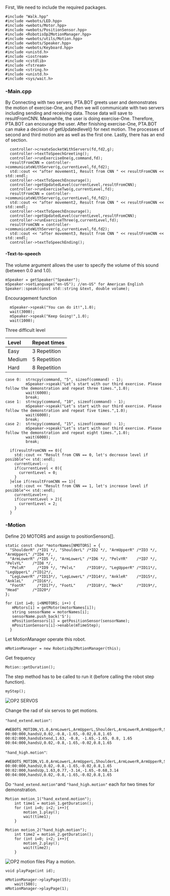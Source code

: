 First, We need to include the required packages.
```
#include "Walk.hpp"
#include <webots/LED.hpp>
#include <webots/Motor.hpp>
#include <webots/PositionSensor.hpp>
#include <RobotisOp2MotionManager.hpp>
#include <webots/utils/Motion.hpp>
#include <webots/Speaker.hpp>
#include <webots/Keyboard.hpp>
#include <unistd.h>
#include <iostream>
#include <cstdlib>
#include <fstream>
#include <string.h>
#include <unistd.h>
#include <sys/wait.h>
```
### -Main.cpp

By Connecting with two servers, PTA.BOT greets user and demonstrates the motion of exercise-One, and then we will communicate with two servers including sending and receiving data. Those data will save to resultFromCNN. Meanwhile, the user is doing exercise-One. Therefore, PTA.BOT can encourage the user. After finishing exercise-One, PTA.BOT can make a decision of getUpdatedlevel() for next motion. The processes of second and third motion are as well as the first one. Lastly, there has an end of section. 
```
  controller->createSocketWithServers(fd,fd2,g);
  controller->textToSpeechGreeting();
  controller->runExerciseOne(g,command,fd);
  resultFromCNN = controller->communicateWithServer(g,currentLevel,fd,fd2);
  std::cout << "after movement1, Result from CNN " << resultFromCNN << std::endl;
  controller->textToSpeechEncourage();
  controller->getUpdatedLevel(currentLevel,resultFromCNN);
  controller->runExerciseTwo(g,currentLevel,fd);
  resultFromCNN = controller->communicateWithServer(g,currentLevel,fd,fd2);
  std::cout << "after movement2, Result from CNN " << resultFromCNN << std::endl;
  controller->textToSpeechEncourage();
  controller->getUpdatedLevel(currentLevel,resultFromCNN);
  controller->runExerciseThree(g,currentLevel,fd);
  resultFromCNN = controller->communicateWithServer(g,currentLevel,fd,fd2);
  std::cout << "after movement3, Result from CNN " << resultFromCNN << std::endl;
  controller->textToSpeechEnding();
```

#### -Text-to-speech
The volume argument allows the user to specify the volume of this sound (between 0.0 and 1.0).
  ```
  mSpeaker = getSpeaker("Speaker");  
  mSpeaker->setLanguage("en-US"); //en-US" for American English
  Speaker::speak(const std::string &text, double volume);
  ```
Encouragement function
```
  mSpeaker->speak("You can do it!",1.0);
  wait(3000);
  mSpeaker->speak("Keep Going!",1.0);
  wait(1000);
```
Three difficult level

|Level |Repeat times|
|:-----|:-----------|
|Easy  |3 Repetition|
|Medium|5 Repetition|
|Hard  |8 Repetition|

```
case 0:  strncpy(command, "5", sizeof(command) - 1);
         mSpeaker->speak("Let’s start with our third exercise. Please follow the demonstration and repeat three times.",1.0);
         wait(6000); 
         break;
case 1:  strncpy(command, "10", sizeof(command) - 1);
         mSpeaker->speak("Let’s start with our third exercise. Please follow the demonstration and repeat five times.",1.0);
         wait(6000); 
         break;
case 2:  strncpy(command, "15", sizeof(command) - 1);
         mSpeaker->speak("Let’s start with our third exercise. Please follow the demonstration and repeat eight times.",1.0);
         wait(6000); 
         break;
```
```
  if(resultFromCNN == 0){
    std::cout << "Result from CNN == 0, let's decrease level if posibble"<< std::endl;
    currentLevel--;
    if(currentLevel < 0){
      currentLevel = 0;
    }
  }else if(resultFromCNN == 1){
    std::cout << "Result from CNN == 1, let's increase level if posibble"<< std::endl;
    currentLevel++;
    if(currentLevel > 2){
      currentLevel = 2;
    }
  }
```
### -Motion
Define 20 MOTORS and assign to positionSensors[].
```
static const char *motorNames[NMOTORS] = {
  "ShoulderR" /*ID1 */, "ShoulderL" /*ID2 */, "ArmUpperR" /*ID3 */, "ArmUpperL" /*ID4 */,
  "ArmLowerR" /*ID5 */, "ArmLowerL" /*ID6 */, "PelvYR"    /*ID7 */, "PelvYL"    /*ID8 */,
  "PelvR"     /*ID9 */, "PelvL"     /*ID10*/, "LegUpperR" /*ID11*/, "LegUpperL" /*ID12*/,
  "LegLowerR" /*ID13*/, "LegLowerL" /*ID14*/, "AnkleR"    /*ID15*/, "AnkleL"    /*ID16*/,
  "FootR"     /*ID17*/, "FootL"     /*ID18*/, "Neck"      /*ID19*/, "Head"      /*ID20*/
};

for (int i=0; i<NMOTORS; i++) {
   mMotors[i] = getMotor(motorNames[i]);
   string sensorName = motorNames[i];
   sensorName.push_back('S');
   mPositionSensors[i] = getPositionSensor(sensorName);
   mPositionSensors[i]->enable(mTimeStep);
  }
```

Let MotionManager operate this robot.
```
mMotionManager = new RobotisOp2MotionManager(this);
```
Get frequency
```
Motion::getDuration();
```
The step method has to be called to run it (before calling the robot step function).
```
myStep();
```

![OP2 SERVOS](https://raw.githubusercontent.com/omichel/webots-doc/master/robotis-op2/images/robotis_op2_servo_map.png)

Change the rad of six servos to get motions.

```"hand_extend.motion"```:
```
#WEBOTS_MOTION,V1.0,ArmLowerL,ArmUpperL,ShoulderL,ArmLowerR,ArmUpperR,ShoulderR
00:00:000,handsU,0.02,-0.8,-1.65,-0.02,0.8,1.65
00:02:000,handsExtend,1.63, -0.8, -1.65,-1.65, 0.8, 1.65
00:04:000,handsU,0.02,-0.8,-1.65,-0.02,0.8,1.65
```
`"hand_high.motion"`:
```
#WEBOTS_MOTION,V1.0,ArmLowerL,ArmUpperL,ShoulderL,ArmLowerR,ArmUpperR,ShoulderR
00:00:000,handsU,0.02,-0.8,-1.65,-0.02,0.8,1.65
00:02:000,handsUp,1.63,0.77,-3.14,-1.65,-0.68,3.14
00:04:000,handsU,0.02,-0.8,-1.65,-0.02,0.8,1.65
```
Do `"hand_extend.motion"`and `"hand_high.motion"` each for two times for demonstration.
```
Motion motion_1("hand_extend.motion");
    int time1 = motion_1.getDuration();
    for (int i=0; i<2; i++){
    	motion_1.play();
    	wait(time1);
    }
```
```
Motion motion_2("hand_high.motion");
    int time2 = motion_2.getDuration();
    for (int i=0; i<2; i++){
    	motion_2.play();
    	wait(time2);
    }
```
![OP2 motion files](https://i.imgur.com/PZbc2a2.png)
Play a motion.
```
void playPage(int id);
```
```
mMotionManager->playPage(15);
    wait(500);
mMotionManager->playPage(1);
```


